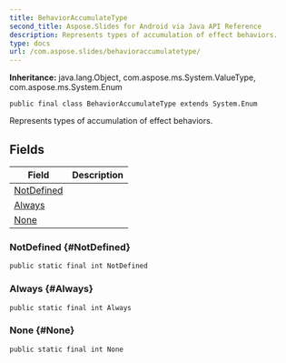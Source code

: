 ```yaml
---
title: BehaviorAccumulateType
second_title: Aspose.Slides for Android via Java API Reference
description: Represents types of accumulation of effect behaviors.
type: docs
url: /com.aspose.slides/behavioraccumulatetype/
---
```

**Inheritance:**
java.lang.Object, com.aspose.ms.System.ValueType, com.aspose.ms.System.Enum
```
public final class BehaviorAccumulateType extends System.Enum
```

Represents types of accumulation of effect behaviors.
## Fields

| Field | Description |
| --- | --- |
| [NotDefined](#NotDefined) |  |
| [Always](#Always) |  |
| [None](#None) |  |
### NotDefined {#NotDefined}
```
public static final int NotDefined
```




### Always {#Always}
```
public static final int Always
```




### None {#None}
```
public static final int None
```




